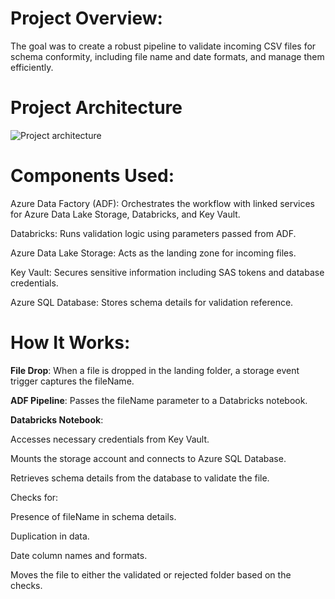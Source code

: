 # Project Overview: 
The goal was to create a robust pipeline to validate incoming CSV files for schema conformity, including file name and date formats, and manage them efficiently.



# Project Architecture
![Project architecture](https://github.com/user-attachments/assets/119ab18c-118a-4ee7-8f9a-f8b33e084f97)


# Components Used:

Azure Data Factory (ADF): Orchestrates the workflow with linked services for Azure Data Lake Storage, Databricks, and Key Vault.

Databricks: Runs validation logic using parameters passed from ADF.

Azure Data Lake Storage: Acts as the landing zone for incoming files.

Key Vault: Secures sensitive information including SAS tokens and database credentials.

Azure SQL Database: Stores schema details for validation reference.

# How It Works:

**File Drop**: When a file is dropped in the landing folder, a storage event trigger captures the fileName.

**ADF Pipeline**: Passes the fileName parameter to a Databricks notebook.

**Databricks Notebook**:

Accesses necessary credentials from Key Vault.

Mounts the storage account and connects to Azure SQL Database.

Retrieves schema details from the database to validate the file.

Checks for:

Presence of fileName in schema details.

Duplication in data.

Date column names and formats.

Moves the file to either the validated or rejected folder based on the checks.
